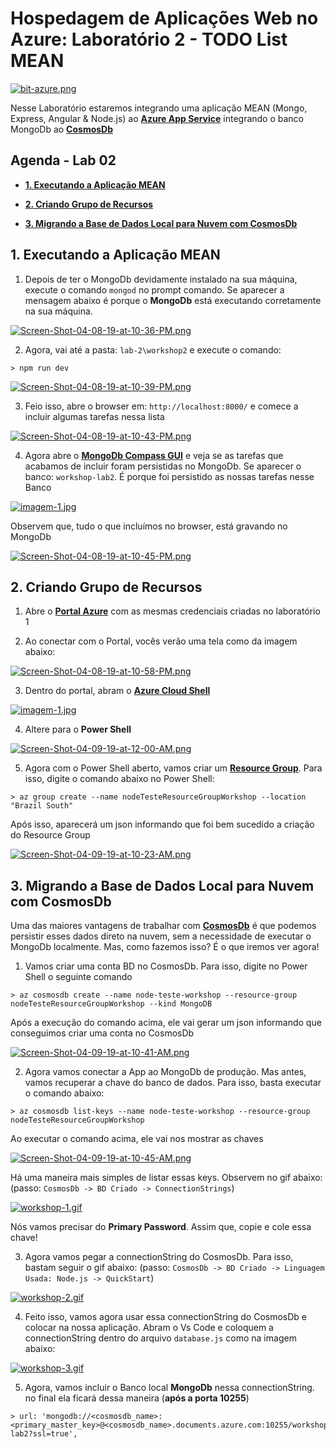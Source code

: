 # Hospedagem de Aplicações Web no Azure: Laboratório 2 - TODO List MEAN

[![bit-azure.png](https://i.postimg.cc/ZKwS8SHj/bit-azure.png)](https://postimg.cc/vcxkyCp6)

Nesse Laboratório estaremos integrando uma aplicação MEAN (Mongo, Express, Angular & Node.js) ao **[Azure App Service](https://aka.ms/AA4qm7c)** integrando o banco MongoDb ao **[CosmosDb](https://aka.ms/AA4qm7e)**

## Agenda - Lab 02

- **[1. Executando a Aplicação MEAN](#1-executando-a-aplicação-mean)**

- **[2. Criando Grupo de Recursos](#2-criando-grupo-de-recursos)**

- **[3. Migrando a Base de Dados Local para Nuvem com CosmosDb](#3-migrando-a-base-de-dados-local-para-nuvem-com-cosmosdb)**


## 1. Executando a Aplicação MEAN

1. Depois de ter o MongoDb devidamente instalado na sua máquina, execute o comando `mongod` no prompt comando. Se aparecer a mensagem abaixo é porque o **MongoDb** está executando corretamente na sua máquina.

[![Screen-Shot-04-08-19-at-10-36-PM.png](https://i.postimg.cc/j2C6TPkJ/Screen-Shot-04-08-19-at-10-36-PM.png)](https://postimg.cc/rRXRC0T8)

2. Agora, vai até a pasta: `lab-2\workshop2` e execute o comando: 

```
> npm run dev
```

[![Screen-Shot-04-08-19-at-10-39-PM.png](https://i.postimg.cc/d04T0DCR/Screen-Shot-04-08-19-at-10-39-PM.png)](https://postimg.cc/hJQGyDph)

3. Feio isso, abre o browser em: `http://localhost:8000/` e comece a incluir algumas tarefas nessa lista

[![Screen-Shot-04-08-19-at-10-43-PM.png](https://i.postimg.cc/QMHWHhJR/Screen-Shot-04-08-19-at-10-43-PM.png)](https://postimg.cc/qtH7FfYL)

4. Agora abre o **[MongoDb Compass GUI](https://www.mongodb.com/download-center/compass)** e veja se as tarefas que acabamos de incluir foram persistidas no MongoDb. Se aparecer o banco: `workshop-lab2`. É porque foi persistido as nossas tarefas nesse Banco

[![imagem-1.jpg](https://i.postimg.cc/J76VQ8NT/imagem-1.jpg)](https://postimg.cc/xqz40WFH)

Observem que, tudo o que incluímos no browser, está gravando no MongoDb

[![Screen-Shot-04-08-19-at-10-45-PM.png](https://i.postimg.cc/q7XW6HBx/Screen-Shot-04-08-19-at-10-45-PM.png)](https://postimg.cc/67qMFSv8)


## 2. Criando Grupo de Recursos

1. Abre o **[Portal Azure](https://aka.ms/AA4qm7a)** com as mesmas credenciais criadas no laboratório 1

2. Ao conectar com o Portal, vocês verão uma tela como da imagem abaixo:

[![Screen-Shot-04-08-19-at-10-58-PM.png](https://i.postimg.cc/Gp6w1xpZ/Screen-Shot-04-08-19-at-10-58-PM.png)](https://postimg.cc/VS9HqMnR)

3. Dentro do portal, abram o **[Azure Cloud Shell](https://aka.ms/AA4q1kr)**

[![imagem-1.jpg](https://i.postimg.cc/pVhY0N3W/imagem-1.jpg)](https://postimg.cc/yWKZdGVt)

4. Altere para o **Power Shell**

[![Screen-Shot-04-09-19-at-12-00-AM.png](https://i.postimg.cc/x878BFZB/Screen-Shot-04-09-19-at-12-00-AM.png)](https://postimg.cc/xNv9zgnP)

5. Agora com o Power Shell aberto, vamos criar um **[Resource Group](https://aka.ms/AA4qh09)**. Para isso, digite o comando abaixo no Power Shell:

```
> az group create --name nodeTesteResourceGroupWorkshop --location "Brazil South"
``` 

Após isso, aparecerá um json informando que foi bem sucedido a criação do Resource Group

[![Screen-Shot-04-09-19-at-10-23-AM.png](https://i.postimg.cc/k5KrWS4d/Screen-Shot-04-09-19-at-10-23-AM.png)](https://postimg.cc/KKGs2RB9)


## 3. Migrando a Base de Dados Local para Nuvem com CosmosDb

Uma das maiores vantagens de trabalhar com **[CosmosDb](https://aka.ms/AA4qm7e)** é que podemos persistir esses dados direto na nuvem, sem a necessidade de executar o MongoDb localmente. Mas, como fazemos isso? É o que iremos ver agora!

1. Vamos criar uma conta BD no CosmosDb. Para isso, digite no Power Shell o seguinte comando

```
> az cosmosdb create --name node-teste-workshop --resource-group nodeTesteResourceGroupWorkshop --kind MongoDB 
```

Após a execução do comando acima, ele vai gerar um json informando que conseguimos criar uma conta no CosmosDb

[![Screen-Shot-04-09-19-at-10-41-AM.png](https://i.postimg.cc/QtyKTVd1/Screen-Shot-04-09-19-at-10-41-AM.png)](https://postimg.cc/G8vp0LYm)

2. Agora vamos conectar a App ao MongoDb de produção. Mas antes, vamos recuperar a chave do banco de dados. Para isso, basta executar o comando abaixo:

```
> az cosmosdb list-keys --name node-teste-workshop --resource-group nodeTesteResourceGroupWorkshop
```

Ao executar o comando acima, ele vai nos mostrar as chaves

[![Screen-Shot-04-09-19-at-10-45-AM.png](https://i.postimg.cc/yNTbsCYw/Screen-Shot-04-09-19-at-10-45-AM.png)](https://postimg.cc/JyGq5gXq)

Há uma maneira mais simples de listar essas keys. Observem no gif abaixo: (passo: `CosmosDb -> BD Criado -> ConnectionStrings`)

[![workshop-1.gif](https://s2.gifyu.com/images/workshop-1.gif)](https://gifyu.com/image/31Vt)

Nós vamos precisar do **Primary Password**. Assim que, copie e cole essa chave! 

3. Agora vamos pegar a connectionString do CosmosDb. Para isso, bastam seguir o gif abaixo: (passo: `CosmosDb -> BD Criado -> Linguagem Usada: Node.js -> QuickStart`)

[![workshop-2.gif](https://s2.gifyu.com/images/workshop-2.gif)](https://gifyu.com/image/31V1)

4. Feito isso, vamos agora usar essa connectionString do CosmosDb e colocar na nossa aplicação. Abram o Vs Code e coloquem a connectionString dentro do arquivo `database.js` como na imagem abaixo:

[![workshop-3.gif](https://s2.gifyu.com/images/workshop-3.gif)](https://gifyu.com/image/31Zt)

5. Agora, vamos incluir o Banco local **MongoDb** nessa connectionString. no final ela ficará dessa maneira (**após a porta 10255**)

```
> url: 'mongodb://<cosmosdb_name>:<primary_master_key>@<cosmosdb_name>.documents.azure.com:10255/workshop-lab2?ssl=true',
```







